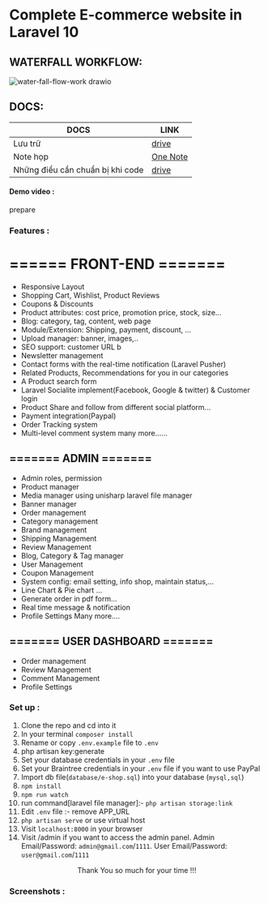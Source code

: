 # Complete E-commerce website in  Laravel 10
## WATERFALL WORKFLOW:
![water-fall-flow-work drawio](https://github.com/1119-DuyNguyen/laravel-ecommerce/assets/62139508/06bf51d0-99cc-40a9-9d6f-f12e6dcad57d)

## DOCS:
| DOCS | LINK |
| --- | --- |
| Lưu trữ |[drive](https://drive.google.com/drive/folders/1CGwibISBalPRJrdplI4wxrvG9ykZwd_m?usp=sharing) |
| Note họp | [One Note](https://tqn6b-my.sharepoint.com/:o:/g/personal/thanhduy191103_tqn6b_onmicrosoft_com/Eu3tcxuaRlhOlyuryJ4piisBtHfSbGB1WgKiZW2p9N88tA?e=Ao7OJA) |
| Những điều cần chuẩn bị khi code | [drive](https://docs.google.com/document/d/1th9cVGIZaJTxfyp-T2tOfrYpQH1hhMNt/edit?usp=drive_link&ouid=116472220684363879382&rtpof=true&sd=true) |

#### Demo video :
prepare

### Features :

# ====== FRONT-END =======

- Responsive Layout
- Shopping Cart, Wishlist, Product Reviews
- Coupons & Discounts
- Product attributes: cost price, promotion price, stock, size...
- Blog: category, tag, content, web page
- Module/Extension: Shipping, payment, discount, ...
- Upload manager: banner, images,..
- SEO support: customer URL b
- Newsletter management
- Contact forms with the real-time notification (Laravel Pusher)
- Related Products, Recommendations for you in our categories
- A Product search form
- Laravel Socialite implement(Facebook, Google & twitter) & Customer login
- Product Share and follow from different social platform...
- Payment integration(Paypal)
- Order Tracking system
- Multi-level comment system
  many more......

## ======= ADMIN =======

- Admin roles, permission
- Product manager
- Media manager using unisharp laravel file manager
- Banner manager
- Order management
- Category management
- Brand management
- Shipping Management
- Review Management
- Blog, Category & Tag manager
- User Management
- Coupon Management
- System config: email setting, info shop, maintain status,...
- Line Chart & Pie chart ...
- Generate order in pdf form...
- Real time message & notification
- Profile Settings
  Many more....


## ======= USER DASHBOARD =======


- Order management
- Review Management
- Comment Management
- Profile Settings

### Set up :

1. Clone the repo and cd into it
2. In your terminal ```composer install```
3. Rename or copy ```.env.example``` file to ``.env``
4. php artisan key:generate
5. Set your database credentials in your ```.env``` file
6. Set your Braintree credentials in your ```.env``` file if you want to use PayPal
7. Import db file(```database/e-shop.sql```) into your database (```mysql,sql```)
8. ```npm install```
9. ```npm run watch```
10. run command[laravel file manager]:-  ```php artisan storage:link```
11. Edit ```.env``` file :- remove APP_URL
10. ```php artisan serve``` or use virtual host
11. Visit ```localhost:8000``` in your browser
12. Visit /admin if you want to access the admin panel. Admin Email/Password: ```admin@gmail.com```/```1111```. User Email/Password: ```user@gmail.com```/```1111```

<p style="text-align:center">Thank You so much for your time !!!</p>


### Screenshots :

